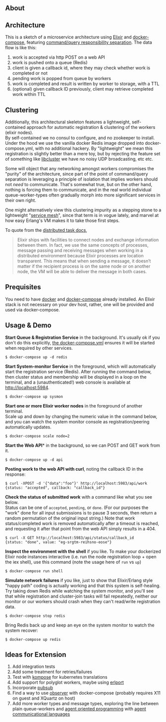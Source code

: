 ## About

## Architecture

This is a sketch of a microservice architecture using [Elixir](#) and [docker-compose](#), featuring
[command/query responsibility separation](#). The data flow is like this:

1. work is accepted via http POST on a web API
1. work is pushed onto a queue (Redis)
1. client is given a callback id, where they may check whether work is completed or not
1. pending work is popped from queue by workers
1. work is completed and result is written by worker to storage, with a TTL
1. (optional) given callback ID previously, client may retrieve completed work within TTL

## Clustering

Additionally, this architectural skeleton features a lightweight, self-contained
approach for automatic registration & clustering of the workers (elixir nodes).  
By self-contained we no consul to configure, and no zookeeper to install.  Under the
hood we use the vanilla docker Redis image dropped into docker-compose.yml, with
no additional hackery.  By "lightweight" we mean this registration is slightly
better than a mere toy, but by rejecting the feature set of something like
[libcluster](https://github.com/bitwalker/libcluster) we have no noisy UDP
broadcasting, etc etc.

Some will object that any networking amongst workers compromises
the "purity" of the architecture, since part of the point of command/query
separation is leveraging a principle of isolation that implies workers should not
*need* to communicate.  That's somewhat true, but on the other hand, nothing is
forcing them to communicate, and in the real world individual queue-worker-types
often gradually morph into more significant services in their own right.  

One might alternatively view this clustering impurity as a stepping stone
to a lightweight
"[service mesh](https://blog.buoyant.io/2017/04/25/whats-a-service-mesh-and-why-do-i-need-one/)",
since that term is in vogue lately, and marvel at how easy Erlang's VM makes it to take
 those first steps.  

 To quote from the [distributed task docs](https://elixir-lang.org/getting-started/mix-otp/distributed-tasks-and-configuration.html),

 > Elixir ships with facilities to connect nodes and exchange information between them. In fact, we use the same concepts of processes, message passing and receiving messages when working in a distributed environment because Elixir processes are location transparent. This means that when sending a message, it doesn’t matter if the recipient process is on the same node or on another node, the VM will be able to deliver the message in both cases.

## Prequisites

You need to have [docker](https://docs.docker.com/installation/) and [docker-compose](https://docs.docker.com/compose/install/) already installed.  An Elixir stack is not necessary on your dev host, rather, one will be provided and used via docker-compose.

## Usage & Demo

**Start Queue & Registration Service** in the background.  It's usually ok if
you don't do this explicitly, [the docker-compose.yml](#) ensures it will be started
when required by other services.

    $ docker-compose up -d redis


**Start System-monitor Service** in the foreground, which will
automatically start the registration service (Redis).  After running the command
below, then cluster status and membership will be displayed in a loop on the
terminal, and a (unauthenticated!) web console is available at
[http://localhost:5984](http://localhost:5984).

    $ docker-compose up sysmon

**Start one or more Elixir worker nodes** in the foreground of another terminal.  
Scale up and down by changing the numeric value in the command below, and you
can watch the system monitor console as registration/peering automatically
updates.  


    $ docker-compose scale node=2

**Start the Web API*** in the background, so we can POST and GET work from it.

    $ docker-compose up -d api

**Posting work to the web API with curl**, noting the callback ID in the
response:

    $ curl -XPOST -d '{"data":"foo"}' http://localhost:5983/api/work
    {status: "accepted", callback: "callback_id"}

**Check the status of submitted work** with a command like what you see below.  
Status can be one of `accepted`, `pending`, or `done`.  (For our purposes the
"work" done for all input submissions is to pause 3 seconds, then return a random permutation of
the original input string.)  Note that work status/completed work is removed
automatically after a timeout is reached, and requesting it after that point
from the web API simply results in a 404.

    $ curl -X GET http://localhost:5983/api/status/callback_id
    {status: "done", value: "eg-srgtm-reihsno-eose"}


**Inspect the environment with the shell** if you like.  To make your dockerized
Elixir node instances interactive (i.e. run the node registration loop + open
  the iex shell), use this command (note the usage
  here of `run` vs `up`)

    $ docker-compose run shell

**Simulate network failures** if you like, just to show that Elixir/Erlang style
"happy path" coding is actually working and that this system is self-healing.  
Try taking down Redis while watching the system monitor,  and you'll see that
while registration and cluster-join tasks will fail repeatedly, neither our
monitor or our workers should crash when they can't read/write registration data.

    $ docker-compose stop redis

Bring Redis back up and keep an eye on the system monitor to watch the system
recover:

    $ docker-compose up redis

## Ideas for Extension

1. Add integration tests
1. Add some treatment for retries/failures
1. Test with [kompose](https://github.com/kubernetes-incubator/kompose) for kubernetes translations
1. Add support for polyglot workers, maybe using [erlport](#)
1. Incorporate [pubsub](https://github.com/whatyouhide/redix_pubsub)
1. Find a way to use [observer](#) with docker-compose (probably requires X11 on guest and XQuartz on host)
1. Add more worker types and message types, exploring the line between plain queue-workers and [agent oriented programming](https://en.wikipedia.org/wiki/Agent-oriented_programming) with [agent communicational languages](https://en.wikipedia.org/wiki/Agent_Communications_Language)
